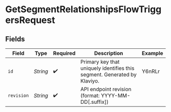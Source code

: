 # GetSegmentRelationshipsFlowTriggersRequest


## Fields

| Field                                                                    | Type                                                                     | Required                                                                 | Description                                                              | Example                                                                  |
| ------------------------------------------------------------------------ | ------------------------------------------------------------------------ | ------------------------------------------------------------------------ | ------------------------------------------------------------------------ | ------------------------------------------------------------------------ |
| `id`                                                                     | *String*                                                                 | :heavy_check_mark:                                                       | Primary key that uniquely identifies this segment. Generated by Klaviyo. | Y6nRLr                                                                   |
| `revision`                                                               | *String*                                                                 | :heavy_check_mark:                                                       | API endpoint revision (format: YYYY-MM-DD[.suffix])                      |                                                                          |